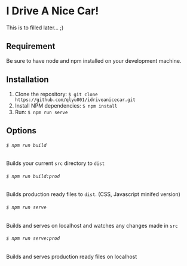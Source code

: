 # I Drive A Nice Car!
This is to filled later... ;)


## Requirement		
Be sure to have node and npm installed on your development machine.				
## Installation		
 1. Clone the repository: `$ git clone https://github.com/qlyu001/idriveanicecar.git`		
 2. Install NPM dependencies: `$ npm install`		
 3. Run: `$ npm run serve`		

## Options		
###### `$ npm run build`		
Builds your current `src` directory to `dist`		
###### `$ npm run build:prod`		
Builds production ready files to `dist`. (CSS, Javascript minifed version)		
###### `$ npm run serve`		
Builds and serves on localhost and watches any changes made in `src`		
###### `$ npm run serve:prod`		
Builds and serves production ready files on localhost
